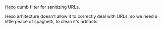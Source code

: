 [Hexo](http://hexo.io) dumb filter for sanitizing URLs.

Hexo arhitecture doesn't allow it to correctly deal with URLs, so we need a little peace of spaghetti, to clean it's artifacts.